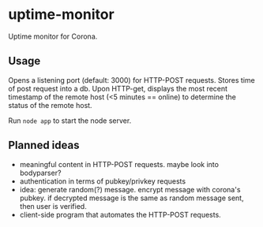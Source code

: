 # uptime-monitor

Uptime monitor for Corona.
## Usage
Opens a listening port (default: 3000) for HTTP-POST requests. Stores time of post request into a db. Upon HTTP-get, displays the most recent timestamp of the remote host (&lt;5 minutes == online) to determine the status of the remote host.

Run `node app` to start the node server.

## Planned ideas
* meaningful content in HTTP-POST requests. maybe look into bodyparser?
* authentication in terms of pubkey/privkey requests
* idea: generate random(?) message. encrypt message with corona's pubkey. if decrypted message is the same as random message sent, then user is verified.
* client-side program that automates the HTTP-POST requests.
